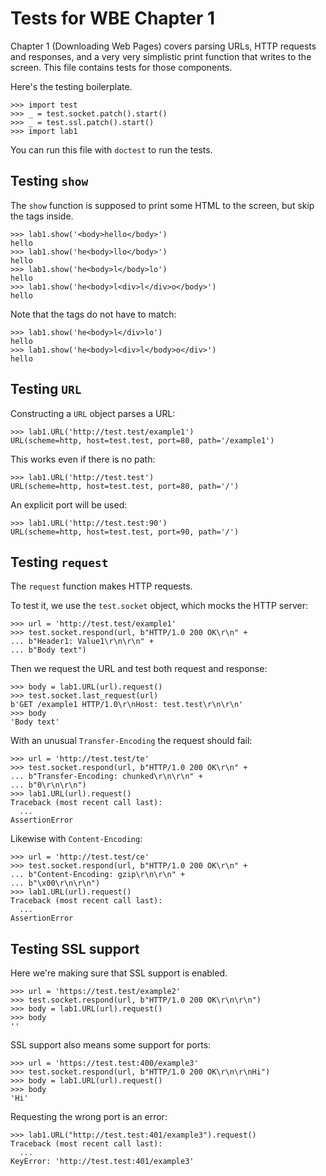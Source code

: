 Tests for WBE Chapter 1
=======================

Chapter 1 (Downloading Web Pages) covers parsing URLs, HTTP requests
and responses, and a very very simplistic print function that writes
to the screen. This file contains tests for those components.

Here's the testing boilerplate.

    >>> import test
    >>> _ = test.socket.patch().start()
    >>> _ = test.ssl.patch().start()
    >>> import lab1
    
You can run this file with `doctest` to run the tests.

Testing `show`
--------------

The `show` function is supposed to print some HTML to the screen, but
skip the tags inside.

    >>> lab1.show('<body>hello</body>')
    hello
    >>> lab1.show('he<body>llo</body>')
    hello
    >>> lab1.show('he<body>l</body>lo')
    hello
    >>> lab1.show('he<body>l<div>l</div>o</body>')
    hello

Note that the tags do not have to match:

    >>> lab1.show('he<body>l</div>lo')
    hello
    >>> lab1.show('he<body>l<div>l</body>o</div>')
    hello

Testing `URL`
-------------

Constructing a `URL` object parses a URL:

    >>> lab1.URL('http://test.test/example1')
    URL(scheme=http, host=test.test, port=80, path='/example1')

This works even if there is no path:

    >>> lab1.URL('http://test.test')
    URL(scheme=http, host=test.test, port=80, path='/')

An explicit port will be used:

    >>> lab1.URL('http://test.test:90')
    URL(scheme=http, host=test.test, port=90, path='/')

Testing `request`
-----------------

The `request` function makes HTTP requests.

To test it, we use the `test.socket` object, which mocks the HTTP server:

    >>> url = 'http://test.test/example1'
    >>> test.socket.respond(url, b"HTTP/1.0 200 OK\r\n" +
    ... b"Header1: Value1\r\n\r\n" +
    ... b"Body text")

Then we request the URL and test both request and response:

    >>> body = lab1.URL(url).request()
    >>> test.socket.last_request(url)
    b'GET /example1 HTTP/1.0\r\nHost: test.test\r\n\r\n'
    >>> body
    'Body text'

With an unusual `Transfer-Encoding` the request should fail:

    
    >>> url = 'http://test.test/te'
    >>> test.socket.respond(url, b"HTTP/1.0 200 OK\r\n" +
    ... b"Transfer-Encoding: chunked\r\n\r\n" +
    ... b"0\r\n\r\n")
    >>> lab1.URL(url).request()
    Traceback (most recent call last):
      ...
    AssertionError

Likewise with `Content-Encoding`:
    
    >>> url = 'http://test.test/ce'
    >>> test.socket.respond(url, b"HTTP/1.0 200 OK\r\n" +
    ... b"Content-Encoding: gzip\r\n\r\n" +
    ... b"\x00\r\n\r\n")
    >>> lab1.URL(url).request()
    Traceback (most recent call last):
      ...
    AssertionError

Testing SSL support
-------------------

Here we're making sure that SSL support is enabled.

    >>> url = 'https://test.test/example2'
    >>> test.socket.respond(url, b"HTTP/1.0 200 OK\r\n\r\n")
    >>> body = lab1.URL(url).request()
    >>> body
    ''

SSL support also means some support for ports:

    >>> url = 'https://test.test:400/example3'
    >>> test.socket.respond(url, b"HTTP/1.0 200 OK\r\n\r\nHi")
    >>> body = lab1.URL(url).request()
    >>> body
    'Hi'

Requesting the wrong port is an error:

    >>> lab1.URL("http://test.test:401/example3").request()
    Traceback (most recent call last):
      ...
    KeyError: 'http://test.test:401/example3'

